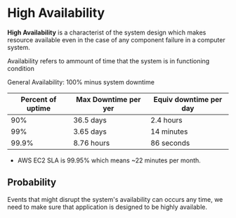 # High Availability

**High Availability** is a characterist of the system design which makes resource available even in the case of any component failure in a computer system.

Availability refers to ammount of time that the system is in functioning condition

General Availability: 100% minus system downtime

| Percent of uptime| Max Downtime per yer |Equiv downtime per day
|---|---|---|
|90%|36.5 days|2.4 hours|
|99%|3.65 days|14 minutes|
|99.9%|8.76 hours|86 seconds|

- AWS EC2 SLA is 99.95% which means ~22 minutes per month.

## Probability

Events that might disrupt the system's availability can occurs any time, we need to make sure that application is designed to be highly available.
